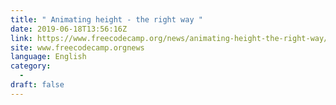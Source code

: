 ```yaml
---
title: " Animating height - the right way "
date: 2019-06-18T13:56:16Z
link: https://www.freecodecamp.org/news/animating-height-the-right-way/?utm_medium=RSS&utm_source=news.12bit.vn
site: www.freecodecamp.orgnews
language: English
category:
  -   
draft: false
---
```

